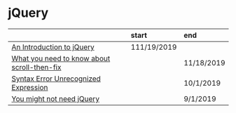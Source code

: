 # jQuery

|  | start | end |
| :--- | :--- | :--- |
| [An Introduction to jQuery](https://itnext.io/an-introduction-to-jquery-53d821e13153) | 111/19/2019 |  |
| [What you need to know about scroll-then-fix](https://medium.com/@christinagreene5/what-you-need-to-know-about-scroll-then-fix-17ce50364c15) |  | 11/18/2019 |
| [Syntax Error Unrecognized Expression](https://www.kevinleary.net/jquery-syntax-error-unrecognized-expression/) |  | 10/1/2019 |
| [You might not need jQuery](http://youmightnotneedjquery.com/) |  | 9/1/2019 |

